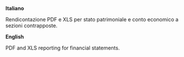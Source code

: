 **Italiano**

Rendicontazione PDF e XLS per stato patrimoniale e conto economico a sezioni
contrapposte.

**English**

PDF and XLS reporting for financial statements.
